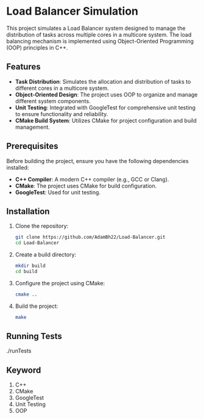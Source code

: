 # Load Balancer Simulation

This project simulates a Load Balancer system designed to manage the distribution of tasks across multiple cores in a multicore system. The load balancing mechanism is implemented using Object-Oriented Programming (OOP) principles in C++.

## Features

- **Task Distribution**: Simulates the allocation and distribution of tasks to different cores in a multicore system.
- **Object-Oriented Design**: The project uses OOP to organize and manage different system components.
- **Unit Testing**: Integrated with GoogleTest for comprehensive unit testing to ensure functionality and reliability.
- **CMake Build System**: Utilizes CMake for project configuration and build management.

## Prerequisites

Before building the project, ensure you have the following dependencies installed:

- **C++ Compiler**: A modern C++ compiler (e.g., GCC or Clang).
- **CMake**: The project uses CMake for build configuration.
- **GoogleTest**: Used for unit testing.

## Installation

1. Clone the repository:
   ```bash
   git clone https://github.com/AdamBh22/Load-Balancer.git
   cd Load-Balancer
2. Create a build directory:
   ```bash
   mkdir build
   cd build
3. Configure the project using CMake:
   ```bash
   cmake ..
4. Build the project:
   ```bash
   make

## Running Tests
   ./runTests

## Keyword 
1. C++
2. CMake
3. GoogleTest
4. Unit Testing
5. OOP
